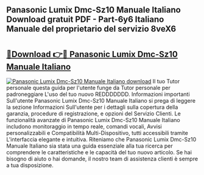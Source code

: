 ## Panasonic Lumix Dmc-Sz10 Manuale Italiano Download gratuit PDF - Part-6y6 Italiano Manuale del proprietario del servizio 8veX6

# <h2><a href="http://dfduu7p.blite.top/?on=Panasonic+Lumix+Dmc-Sz10+Manuale+Italiano">🔗Download 👉🔴 Panasonic Lumix Dmc-Sz10 Manuale Italiano</a></h2>

[![Panasonic Lumix Dmc-Sz10 Manuale Italiano download](https://i.imgur.com/lujVjoI.png)](http://dfduu7p.blite.top/?on=Panasonic+Lumix+Dmc-Sz10+Manuale+Italiano)
Il tuo Tutor personale questa guida per l'utente funge da Tutor personale per padroneggiare L'uso del tuo nuovo REDDDDDDD. Informazioni importanti Sull'utente Panasonic Lumix Dmc-Sz10 Manuale Italiano si prega di leggere la sezione Informazioni Sull'utente per i dettagli sulla copertura della garanzia, procedure di registrazione, e opzioni del Servizio Clienti. Le funzionalità avanzate di Panasonic Lumix Dmc-Sz10 Manuale Italiano includono monitoraggio in tempo reale, comandi vocali, Avvisi personalizzabili e Compatibilità Multi-Dispositivo, tutti accessibili tramite L'interfaccia elegante e intuitiva. Riteniamo che Panasonic Lumix Dmc-Sz10 Manuale Italiano sia stata una guida essenziale alla tua ricerca per comprendere le caratteristiche e le capacità del tuo nuovo articolo. Se hai bisogno di aiuto o hai domande, il nostro team di assistenza clienti è sempre a tua disposizione.
